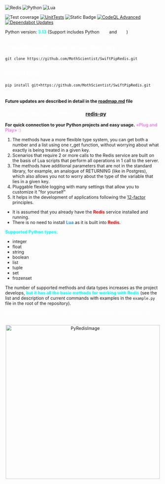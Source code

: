 ![Redis](https://img.shields.io/badge/redis-%23DD0031.svg?style=for-the-badge&logo=redis&logoColor=white) ![Python](https://img.shields.io/badge/python-3670A0?style=for-the-badge&logo=python&logoColor=ffdd54) ![Lua](https://img.shields.io/badge/lua-%232C2D72.svg?style=for-the-badge&logo=lua&logoColor=white)

![Test coverage](https://img.shields.io/badge/Test_coverage-85%25-green) [![UnitTests](https://github.com/MothScientist/SwiftPipRedis/actions/workflows/units.yml/badge.svg)](https://github.com/MothScientist/SwiftPipRedis/actions/workflows/units.yml) ![Static Badge](https://img.shields.io/badge/Test_coverage-95%25)
 [![CodeQL Advanced](https://github.com/MothScientist/SwiftPipRedis/actions/workflows/codeql.yml/badge.svg)](https://github.com/MothScientist/SwiftPipRedis/actions/workflows/codeql.yml) [![Dependabot Updates](https://github.com/MothScientist/SwiftPipRedis/actions/workflows/dependabot/dependabot-updates/badge.svg)](https://github.com/MothScientist/SwiftPipRedis/actions/workflows/dependabot/dependabot-updates)

Python version: <span style="color: aqua;">__3.13__</span> (Support includes Python <span style="color: white;">__3.11__</span> and <span style="color: white;">__3.12__</span>)
## <span style="color: white;">Installing with an external directory</span>

```git clone https://github.com/MothScientist/SwiftPipRedis.git```

## <span style="color: white;">Install (pip)</span>

`pip install git+https://github.com/MothScientist/SwiftPipRedis.git`</br></br>

#### Future updates are described in detail in the [roadmap.md](https://github.com/MothScientist/SwiftPipRedis/blob/master/roadmap.md) file

### <span style="color: white;">How does this library differ from [redis-py](https://github.com/redis/redis-py), on which it is built?</span>

__For quick connection to your Python projects and easy usage.__ <span style="color: violet;">__«Plug and Play»__ :)</span></br>

1. The methods have a more flexible type system, you can get both a number and a list using one r_get function, without worrying about what exactly is being treated in a given key.
2. Scenarios that require 2 or more calls to the Redis service are built on the basis of Lua scripts that perform all operations in 1 call to the server.
3. The methods have additional parameters that are not in the standard library, for example, an analogue of RETURNING (like in Postgres), which also allows you not to worry about the type of the variable that lies in a given key.
4. Pluggable flexible logging with many settings that allow you to customize it "for yourself"
5. It helps in the development of applications following the [12-factor](https://12factor.net/) principles.
* It is assumed that you already have the <span style="color: red;">__Redis__</span> service installed and running.
* There is no need to install <span style="color: DodgerBlue;">__Lua__</span> as it is built into <span style="color: red;">__Redis__</span>.

<span style="color: aqua;">**Supported Python types:**</span>
* integer
* float
* string
* boolean
* list
* tuple
* set
* frozenset

The number of supported methods and data types increases as the project develops, <span style="color: aqua;">**but it has all the basic methods for working with Redis**</span> (see the list and description of current commands with examples in the `example.py` file in the root of the repository).

<span style="color: white;"><u>Backward compatibility of functions is also preserved, which allows you to avoid problems when 
using the library in your projects</u></span>

<div style="text-align: center;">
    <img src="logo1.jpg" alt="PyRedisImage" style="width: 500px; height: 500px;" />
</div>